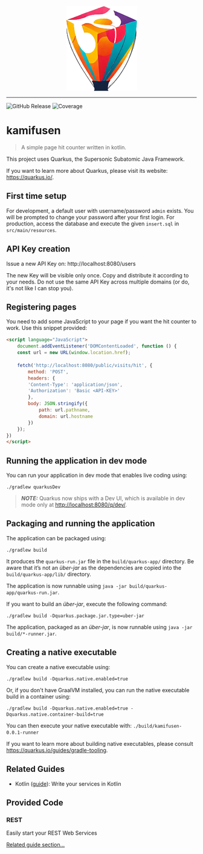 <div align="center">
    <img src="src/main/resources/META-INF/resources/static/images/kamifusen-logo.png">
</div>

---

![GitHub Release](https://img.shields.io/github/v/release/tohuwabohu-io/kamifusen) ![Coverage](https://raw.githubusercontent.com/tohuwabohu-io/kamifusen/badges/jacoco.svg)

# kamifusen

> A simple page hit counter written in kotlin.

This project uses Quarkus, the Supersonic Subatomic Java Framework.

If you want to learn more about Quarkus, please visit its website: <https://quarkus.io/>.

## First time setup
For development, a default user with username/password `admin` exists. You will be prompted to change your
password after your first login. For production, access the database and execute the given `insert.sql` in
`src/main/resources`.

## API Key creation
Issue a new API Key on: http://localhost:8080/users

The new Key will be visible only once. Copy and distribute it according to your needs. Do not use the same API Key across
multiple domains (or do, it's not like I can stop you).

## Registering pages
You need to add some JavaScript to your page if you want the hit counter to work. Use this snippet provided:

```html
<script language="JavaScript">
    document.addEventListener('DOMContentLoaded', function () {
    const url = new URL(window.location.href);

    fetch('http://localhost:8080/public/visits/hit', {
        method: 'POST',
        headers: {
        'Content-Type': 'application/json',
        'Authorization': 'Basic <API-KEY>'
        },
        body: JSON.stringify({
            path: url.pathname,
            domain: url.hostname
        })
    });
})
</script>
```

## Running the application in dev mode

You can run your application in dev mode that enables live coding using:

```shell script
./gradlew quarkusDev
```

> **_NOTE:_**  Quarkus now ships with a Dev UI, which is available in dev mode only at <http://localhost:8080/q/dev/>.

## Packaging and running the application

The application can be packaged using:

```shell script
./gradlew build
```

It produces the `quarkus-run.jar` file in the `build/quarkus-app/` directory.
Be aware that it’s not an _über-jar_ as the dependencies are copied into the `build/quarkus-app/lib/` directory.

The application is now runnable using `java -jar build/quarkus-app/quarkus-run.jar`.

If you want to build an _über-jar_, execute the following command:

```shell script
./gradlew build -Dquarkus.package.jar.type=uber-jar
```

The application, packaged as an _über-jar_, is now runnable using `java -jar build/*-runner.jar`.

## Creating a native executable

You can create a native executable using:

```shell script
./gradlew build -Dquarkus.native.enabled=true
```

Or, if you don't have GraalVM installed, you can run the native executable build in a container using:

```shell script
./gradlew build -Dquarkus.native.enabled=true -Dquarkus.native.container-build=true
```

You can then execute your native executable with: `./build/kamifusen-0.0.1-runner`

If you want to learn more about building native executables, please consult <https://quarkus.io/guides/gradle-tooling>.

## Related Guides

- Kotlin ([guide](https://quarkus.io/guides/kotlin)): Write your services in Kotlin

## Provided Code

### REST

Easily start your REST Web Services

[Related guide section...](https://quarkus.io/guides/getting-started-reactive#reactive-jax-rs-resources)
